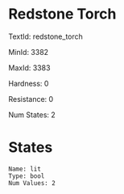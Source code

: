 # Redstone Torch

TextId: redstone_torch

MinId: 3382

MaxId: 3383

Hardness: 0

Resistance: 0


Num States: 2

# States
```
Name: lit
Type: bool
Num Values: 2
```